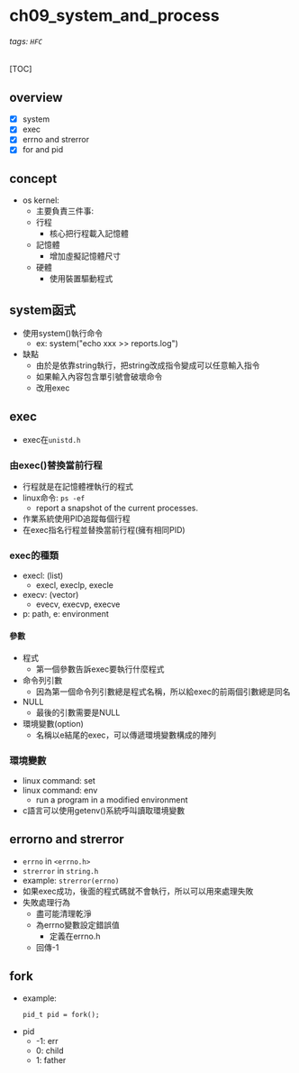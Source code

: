 # ch09_system_and_process
###### tags: `HFC`
[TOC]
## overview
- [x] system
- [x] exec
- [x] errno and strerror
- [x] for and pid
## concept
- os kernel:
    - 主要負責三件事:
    - 行程
        - 核心把行程載入記憶體
    - 記憶體
        - 增加虛擬記憶體尺寸
    - 硬體
        - 使用裝置驅動程式
## system函式
- 使用system()執行命令
    - ex: system("echo xxx >> reports.log")
- 缺點
    - 由於是依靠string執行，把string改成指令變成可以任意輸入指令
    - 如果輸入內容包含單引號會破壞命令
    - 改用exec
## exec
- exec在`unistd.h`
### 由exec()替換當前行程
- 行程就是在記憶體裡執行的程式
- linux命令: `ps -ef`
    - report a snapshot of the current processes.
- 作業系統使用PID追蹤每個行程
- 在exec指名行程並替換當前行程(擁有相同PID)
### exec的種類
- execl: (list)
    - execl, execlp, execle
- execv: (vector)
    - evecv, execvp, execve
- p: path, e: environment
#### 參數
- 程式
    - 第一個參數告訴exec要執行什麼程式
- 命令列引數
    - 因為第一個命令列引數總是程式名稱，所以給exec的前兩個引數總是同名
- NULL
    - 最後的引數需要是NULL
- 環境變數(option)
    - 名稱以e結尾的exec，可以傳遞環境變數構成的陣列
### 環境變數
- linux command: set
- linux command: env
    - run a program in a modified environment
- c語言可以使用getenv()系統呼叫讀取環境變數
## errorno and strerror
- `errno` in `<errno.h>`
- `strerror` in `string.h`
- example: `strerror(errno)`
- 如果exec成功，後面的程式碼就不會執行，所以可以用來處理失敗
- 失敗處理行為
    - 盡可能清理乾淨
    - 為errno變數設定錯誤值
        - 定義在errno.h
    - 回傳-1
## fork
- example:
    ```
    pid_t pid = fork();
    ```
- pid
    - -1: err
    - 0: child
    - 1: father
